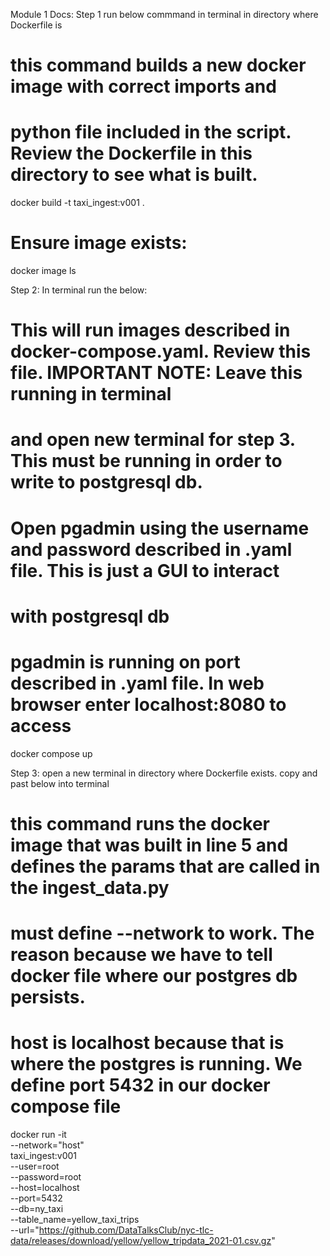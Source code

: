 Module 1 Docs:
Step 1 run below commmand in terminal in directory where Dockerfile is
# this command builds a new docker image with correct imports and 
# python file included in the script. Review the Dockerfile in this directory to see what is built.
docker build -t taxi_ingest:v001 . 

# Ensure image exists: 
docker image ls

Step 2: In terminal run the below: 
# This will run images described in docker-compose.yaml. Review this file. IMPORTANT NOTE: Leave this running in terminal
# and open new terminal for step 3. This must be running in order to write to postgresql db. 
# Open pgadmin using the username and password described in .yaml file. This is just a GUI to interact
# with postgresql db
# pgadmin is running on port described in .yaml file. In web browser enter localhost:8080 to access
docker compose up

Step 3: open a new terminal in directory where Dockerfile exists. copy and past below into terminal
# this command runs the docker image that was built in line 5 and defines the params that are called in the ingest_data.py
# must define --network to work. The reason because we have to tell docker file where our postgres db persists.
# host  is localhost because that is where the postgres is running. We define port 5432 in our docker compose file
docker run -it \
    --network="host" \
    taxi_ingest:v001 \
        --user=root \
        --password=root \
        --host=localhost \
        --port=5432 \
        --db=ny_taxi \
        --table_name=yellow_taxi_trips \
        --url="https://github.com/DataTalksClub/nyc-tlc-data/releases/download/yellow/yellow_tripdata_2021-01.csv.gz"


       
